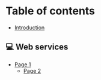 # Table of contents

* [Introduction](README.md)

## 💻 Web services

* [Page 1](web-services/page-1/README.md)
  * [Page 2](web-services/page-1/page-2.md)
